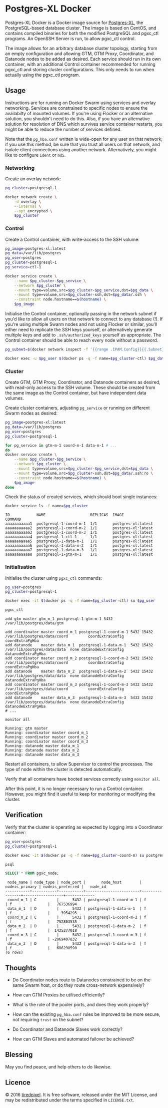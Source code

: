 # Postgres-XL Docker

Postgres-XL Docker is a Docker image source for
[Postgres-XL](http://www.postgres-xl.org/), the PostgreSQL-based database
cluster. The image is based on CentOS, and contains compiled binaries for both
the modified PostgreSQL and pgxc_ctl programs. An OpenSSH Server is run, to
allow pgxc_ctl control.

The image allows for an arbitrary database cluster topology, starting from an
empty configuration and allowing GTM, GTM Proxy, Coordinator, and Datanode
nodes to be added as desired. Each service should run in its own container, with
an additional Control container recommended for running pgxc_ctl and storing
cluster configurations. This only needs to run when actually using the
pgxc_ctl program.


## Usage

Instructions are for running on Docker Swarm using services and overlay
networking. Services are constrained to specific nodes to ensure the availabilty
of mounted volumes. If you're using Flocker or an alternative solution, you
shouldn't need to do this. Also, if you have an alternative solution for
resolution of DNS which survives service container restarts, you might be able
to reduce the number of services defined.

Note that the `pg_hba.conf` written is wide-open for any user on that network;
if you use this method, be sure that you trust all users on that network, and
isolate client connections using another network. Alternatively, you might like
to configure `ident` or `md5`.


### Networking

Create an overlay network:

```bash
pg_cluster=postgresql-1

docker network create \
    -d overlay \
    --internal \
    --opt encrypted \
    $pg_cluster
```


### Control

Create a Control container, with write-access to the SSH volume:

```bash
pg_image=postgres-xl:latest
pg_data=/var/lib/postgres
pg_user=postgres
pg_cluster=postgresql-1
pg_service=ctl-1

docker service create \
    --name $pg_cluster-$pg_service \
    --network $pg_cluster \
    --mount type=volume,src=$pg_cluster-$pg_service,dst=$pg_data \
    --mount type=volume,src=$pg_cluster-ssh,dst=$pg_data/.ssh \
    --constraint node.hostname==$(hostname) \
    $pg_image
```

Initialise the Control container, optionally passing in the network subnet if
you'd like to allow all users on that network to connect to any database (!).
If you're using multiple Swarm nodes and not using Flocker or similar, you'll
either need to replicate the SSH keys yourself, or alternatively generate
multiple keys and add to `.ssh/authorized_keys` yourself as appropriate. The
Control container should be able to reach every node without a password.

```bash
pg_subnet=$(docker network inspect -f '{{range .IPAM.Config}}{{.Subnet}}{{end}}' $pg_cluster | tr -d '\n')

docker exec -u $pg_user $(docker ps -q -f name=$pg_cluster-ctl) $pg_data/init.sh $pg_subnet
```


### Cluster

Create GTM, GTM Proxy, Coordinator, and Datanode containers as desired, with
read-only access to the SSH volume. These should be created from the same image
as the Control container, but have independent data volumes.

Create cluster containers, adjusting `pg_service` or running on different Swarm
nodes as desired:

```bash
pg_image=postgres-xl:latest
pg_data=/var/lib/postgres
pg_user=postgres
pg_cluster=postgresql-1

for pg_service in gtm-m-1 coord-m-1 data-m-1 # ...
do
docker service create \
    --name $pg_cluster-$pg_service \
    --network $pg_cluster \
    --mount type=volume,src=$pg_cluster-$pg_service,dst=$pg_data \
    --mount type=volume,src=$pg_cluster-ssh,dst=$pg_data/.ssh:ro \
    --constraint node.hostname==$(hostname) \
    $pg_image
done
```

Check the status of created services, which should boot single instances:

```bash
docker service ls -f name=$pg_cluster
```

```
ID            NAME                    REPLICAS  IMAGE               COMMAND
aaaaaaaaaaa1  postgresql-1-coord-m-1  1/1       postgres-xl:latest  
aaaaaaaaaaa2  postgresql-1-coord-m-2  1/1       postgres-xl:latest  
aaaaaaaaaaa3  postgresql-1-coord-m-3  1/1       postgres-xl:latest  
aaaaaaaaaaa4  postgresql-1-ctl-1      1/1       postgres-xl:latest  
aaaaaaaaaaa5  postgresql-1-data-m-1   1/1       postgres-xl:latest  
aaaaaaaaaaa6  postgresql-1-data-m-2   1/1       postgres-xl:latest  
aaaaaaaaaaa7  postgresql-1-data-m-3   1/1       postgres-xl:latest  
aaaaaaaaaaa8  postgresql-1-gtm-m-1    1/1       postgres-xl:latest  
```


### Initialisation

Initialise the cluster using `pgxc_ctl` commands:

```bash
pg_user=postgres
pg_cluster=postgresql-1

docker exec -it $(docker ps -q -f name=$pg_cluster-ctl) su $pg_user

pgxc_ctl
```

```
add gtm master gtm_m_1 postgresql-1-gtm-m-1 5432 /var/lib/postgres/data/gtm

add coordinator master coord_m_1 postgresql-1-coord-m-1 5432 15432 /var/lib/postgres/data/coord         coordExtraConfig    coordExtraPgHba
add datanode    master data_m_1  postgresql-1-data-m-1  5432 15432 /var/lib/postgres/data/data  none datanodeExtraConfig datanodeExtraPgHba
add coordinator master coord_m_2 postgresql-1-coord-m-2 5432 15432 /var/lib/postgres/data/coord         coordExtraConfig    coordExtraPgHba
add datanode    master data_m_2  postgresql-1-data-m-2  5432 15432 /var/lib/postgres/data/data  none datanodeExtraConfig datanodeExtraPgHba
add coordinator master coord_m_3 postgresql-1-coord-m-3 5432 15432 /var/lib/postgres/data/coord         coordExtraConfig    coordExtraPgHba
add datanode    master data_m_3  postgresql-1-data-m-3  5432 15432 /var/lib/postgres/data/data  none datanodeExtraConfig datanodeExtraPgHba
# ...
```

```
monitor all
```

```
Running: gtm master
Running: coordinator master coord_m_1
Running: coordinator master coord_m_2
Running: coordinator master coord_m_3
Running: datanode master data_m_1
Running: datanode master data_m_2
Running: datanode master data_m_3
```

Restart all containers, to allow Supervisor to control the processes. The type
of node within the cluster is detected automatically.

Verify that all containers have booted services correctly using `monitor all`.

After this point, it is no longer necessary to run a Control container. However,
you might find it useful to keep for monitoring or modifying the cluster.


## Verification

Verify that the cluster is operating as expected by logging into a Coordinator
container:

```bash
pg_user=postgres
pg_cluster=postgresql-1

docker exec -it $(docker ps -q -f name=$pg_cluster-coord-m) su postgres

psql
```

```sql
SELECT * FROM pgxc_node;
```

```
 node_name | node_type | node_port |       node_host        | nodeis_primary | nodeis_preferred |   node_id   
-----------+-----------+-----------+------------------------+----------------+------------------+-------------
 coord_m_1 | C         |      5432 | postgresql-1-coord-m-1 | f              | f                |   767536994
 data_m_1  | D         |      5432 | postgresql-1-data-m-1  | f              | f                |     3954295
 coord_m_2 | C         |      5432 | postgresql-1-coord-m-2 | f              | f                |   752803535
 data_m_2  | D         |      5432 | postgresql-1-data-m-2  | f              | f                |  1425277018
 coord_m_3 | C         |      5432 | postgresql-1-coord-m-3 | f              | f                | -2069407832
 data_m_3  | D         |      5432 | postgresql-1-data-m-3  | f              | f                |   686298590
(6 rows)
```


## Thoughts

- Do Coordinator nodes route to Datanodes constrained to be on the same Swarm
  host, or do they route cross-network expensively?

- How can GTM Proxies be utilised efficiently?

- What is the role of the pooler ports, and does they work properly?

- How can the existing `pg_hba.conf` rules be improved to be more secure, not
  requiring `trust` on the subnet?

- Do Coordinator and Datanode Slaves work correctly?

- How can GTM Slaves and automated failover be achieved?


## Blessing

May you find peace, and help others to do likewise.


## Licence

© 2016 [tiredpixel](https://www.tiredpixel.com/).
It is free software, released under the MIT License, and may be redistributed
under the terms specified in `LICENSE.txt`.
